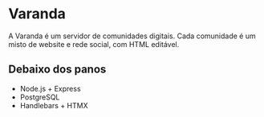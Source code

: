 # Varanda
A Varanda é um servidor de comunidades digitais. Cada comunidade é um misto de website e rede social, com HTML editável.
## Debaixo dos panos
- Node.js + Express
- PostgreSQL
- Handlebars + HTMX
